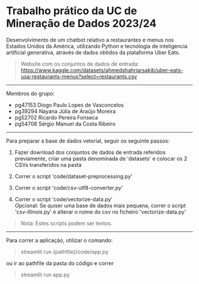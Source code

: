 # Trabalho prático da UC de Mineração de Dados 2023/24

Desenvolvimento de um chatbot relativo a restaurantes e menus nos Estados Unidos da América, utilizando Python e tecnologia de inteligencia artificial generativa, através de dados obtidos da plataforma Uber Eats.

> Website com os conjuntos de dados de entrada: https://www.kaggle.com/datasets/ahmedshahriarsakib/uber-eats-usa-restaurants-menus?select=restaurants.csv

---

Membros do grupo:
- pg47153 Diogo Paulo Lopes de Vasconcelos
- pg39294 Nayana Júlia de Araújo Moreira
- pg52702 Ricardo Pereira Fonseca
- pg54708 Sérgio Manuel da Costa Ribeiro

---

Para preparar a base de dados vetorial, seguir os seguinte passos:

1. Fazer download dos conjuntos de dados de entrada referidos previamente, criar uma pasta denominada de 'datasets' e colocar os 2 CSVs transferidos na pasta

2. Correr o script 'code/dataset-preprocessing.py'

3. Correr o script 'code/csv-utf8-converter.py'

4. Correr o script 'code/vectorize-data.py' \
Opcional: Se quiser uma base de dados mais pequena, correr o script 'csv-illinois.py' e alterar o nome do csv no ficheiro 'vectorize-data.py'

> Nota: Estes scripts podem ser lentos.

---

Para correr a aplicação, utilizar o comando:

> streamlit run {pathfile}/code/app.py 

ou ir ao pathfile da pasta do código e correr

> streamlit run app.py 